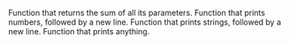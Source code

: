 Function that returns the sum of all its parameters.
Function that prints numbers, followed by a new line.
Function that prints strings, followed by a new line.
Function that prints anything.
